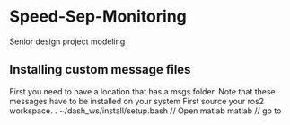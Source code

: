 # Speed-Sep-Monitoring
Senior design project modeling




## Installing custom message files 
First you need to have a location that has a msgs folder. Note that these messages have to be installed on your system 
First source your ros2 workspace.
    . ~/dash_ws/install/setup.bash
// Open matlab
    matlab
// go to 